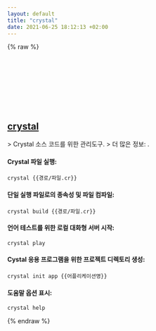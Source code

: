 ```yaml
---
layout: default
title: "crystal"
date: 2021-06-25 18:12:13 +02:00
---
```

{% raw %}
<h2 id="crystal">
  <a href="/ko/common/crystal.html">crystal</a> <a href="#crystal"><svg class="icon">
    <use href="/assets/images/unicode_sprite.svg#link" />
  </svg></a>
</h2>
> Crystal 소스 코드를 위한 관리도구.
> 더 많은 정보: <https://crystal-lang.org/reference/using_the_compiler>.

#### Crystal 파일 실행:
```shell
crystal {{경로/파일.cr}}
```
#### 단일 실행 파일로의 종속성 및 파일 컴파일:
```shell
crystal build {{경로/파일.cr}}
```
#### 언어 테스트를 위한 로컬 대화형 서버 시작:
```shell
crystal play
```
#### Cystal 응용 프로그램을 위한 프로젝트 디렉토리 생성:
```shell
crystal init app {{어플리케이션명}}
```
#### 도움말 옵션 표시:
```shell
crystal help
```
{% endraw %}